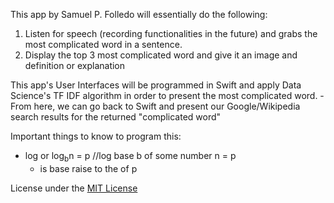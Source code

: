 This app by Samuel P. Folledo will essentially do the following:
1) Listen for speech (recording functionalities in the future) and grabs the most complicated word in a sentence.
2) Display the top 3 most complicated word and give it an image and definition or explanation

This app's User Interfaces will be programmed in Swift and apply Data Science's TF IDF algorithm in order to present the most complicated word.
    - From here, we can go back to Swift and present our Google/Wikipedia search results for the returned "complicated word"
    
    
Important things to know to program this:
- log or log<sub>b</sub>n = p //log base b of some number n = p
    - is base raise to the of p

License under the [MIT License](LICENSE)

